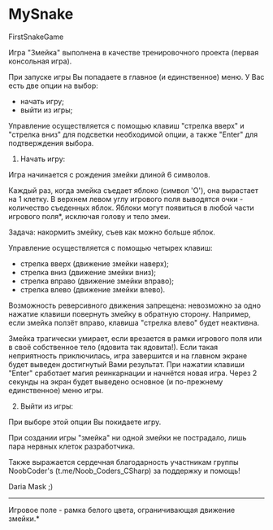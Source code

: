 # MySnake
FirstSnakeGame

Игра "Змейка" выполнена в качестве тренировочного проекта (первая консольная игра).

При запуске игры Вы попадаете в главное (и единственное) меню. 
У Вас есть две опции на выбор: 

- начать игру;
- выйти из игры;

Управление осуществляется с помощью клавиш "стрелка вверх" и "стрелка вниз" для подсветки необходимой опции,
а также "Enter" для подтверждения выбора.

1. Начать игру:

Игра начинается с рождения змейки длиной 6 символов.

Каждый раз, когда змейка съедает яблоко (символ 'О'), она вырастает на 1 клетку.
В верхнем левом углу игрового поля выводятся очки - количество съеденных яблок.
Яблоки могут появиться в любой части игрового поля*, исключая голову и тело змеи.

Задача: накормить змейку, съев как можно больше яблок.

Управление осуществляется с помощью четырех клавиш:

- стрелка вверх (движение змейки наверх);
- стрелка вниз (движение змейки вниз);
- стрелка вправо (движение змейки вправо);
- стрелка влево (движение змейки влево).

Возможность реверсивного движения запрещена: невозможно за одно нажатие клавиши повернуть змейку в обратную сторону.
Например, если змейка ползёт вправо, клавиша "стрелка влево" будет неактивна.

Змейка трагически умирает, если врезается в рамки игрового поля или в своё собственное тело (ядовита так ядовита!).
Если такая неприятность приключилась, игра завершится и на главном экране будет выведен достигнутый Вами результат.
При нажатии клавиши "Enter" сработает магия реинкарнации и начнётся новая игра.
Через 2 секунды на экран будет выведено основное (и по-прежнему единственное) меню игры.

2. Выйти из игры:

При выборе этой опции Вы покидаете игру.


При создании игры "змейка" ни одной змейки не пострадало, лишь пара нервных клеток разработчика.

Также выражается сердечная благодарность участникам группы NoobCoder's (t.me/Noob_Coders_CSharp) за поддержку и помощь!

Daria Mask ;)

________________________________________________________________________
Игровое поле - рамка белого цвета, ограничивающая движение змейки.*

